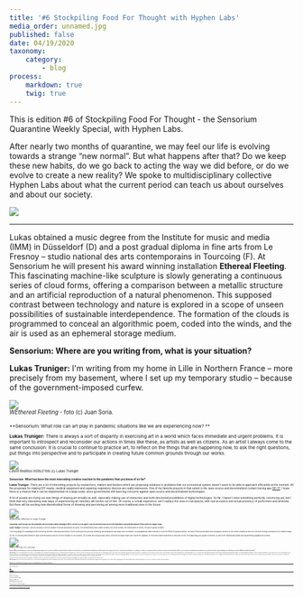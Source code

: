 ```yaml
---
title: '#6 Stockpiling Food For Thought with Hyphen Labs'
media_order: unnamed.jpg
published: false
date: 04/19/2020
taxonomy:
    category:
        - blog
process:
    markdown: true
    twig: true
---
```


This is edition #6 of Stockpiling Food For Thought - the Sensorium Quarantine Weekly Special, with Hyphen Labs.         


After nearly two months of quarantine, we may feel our life is evolving towards a strange “new normal”. But what happens after that? Do we keep these new habits, do we go back to acting the way we did before, or do we evolve to create a new reality? We spoke to multidisciplinary collective Hyphen Labs about what the current period can teach us about ourselves and about our society.







![](unnamed.jpg)

***




Lukas obtained a music degree from the Institute for music and media (IMM) in Düsseldorf (D) and a post gradual diploma in fine arts from Le Fresnoy – studio national des arts contemporains in Tourcoing (F). At Sensorium he will present his award winning installation **Ethereal Fleeting**. This fascinating machine-like sculpture is slowly generating a continuous series of cloud forms, offering a comparison between a metallic structure and an artificial reproduction of a natural phenomenon. This supposed contrast between technology and nature is explored in a scope of unseen possibilities of sustainable interdependence. The formation of the clouds is programmed to conceal an algorithmic poem, coded into the winds, and the air is used as an ephemeral storage medium.


    
    
    
**Sensorium: Where are you writing from, what is your situation?**
    
    
**Lukas Truniger:** I'm writing from my home in Lille in Northern France – more precisely from my basement, where I set up my temporary studio – because of the government-imposed curfew.



    

![](unnamed%281%29.jpg)
<br/><small><small>_WEthereal Fleeting_ - foto (c) Juan Soria.<small><small>
    
    
**Sensorium: What role can art play in pandemic situations like we are experiencing now? **
    
    
**Lukas Truniger:** There is always a sort of disparity in exercising art in a world which faces immediate and urgent problems. It is important to introspect and reconsider our actions in times like these, as artists as well as citizens.
As an artist I always come to the same conclusion: It is crucial to continue to practice art, to reflect on the things that are happening now, to ask the right questions, put things into perspective and to participate in creating future common grounds through our works.


    

![](unnamed.png)
<br/><small><small>_Latent Realities InSitu3_ foto (c) Lukas Truniger.<small><small>  
    
    
**Sensorium: What has been the most interesting creative reaction to the pandemic that you know of so far?**


**Lukas Truniger:** There are a lot of interesting projects by researchers, makers and hackers which are proposing solutions to problems that our economical system doesn't seem to be able to approach efficiently at the moment. All the proposals for making DIY masks, medical equipment and repairing respiratory devices are really impressive. One of my favorite projects in that extent is the open source and decentralized contact tracing app [DP-3T](https://github.com/DP-3T/). I hope there is a chance that it can be implemented on a large scale, since governments still have big concerns against open source and decentralized technologies.

A lot of people are trying out new things of sharing art virtually as well, especially making use of interactive and multi directional possibilities of digital technologies. So far, I haven't seen something perfectly convincing yet, but I think that very interesting new ways of experiencing art remotely will evolve out of this.
Of course, a virtual experience can't replace the ones in real spaces, with real acoustics and actual presence of performers and artworks. But there will be exciting new disembodied forms of showing and perceiving art among more traditional ones in the future.



    
![](unnamed%281%29.png)
<br/><small><small>_dejaEntendu_ inSitu foto (c) Lukas Truniger<small><small>   
    

**Sensorium: Some people say this pandemic will accelerate a wider paradigm shift in society. Do you agree? Can you describe how you see the importance and potential impact of this event on a larger scale?**


**Lukas Truniger:** Personally, I am still shocked to see the situation in Europe and around the globe. The overwhelmed public health systems, the closed borders, the enforcement of control, the lack of global solidarity.
    
    
I see a big danger for a paradigm shift in the wrong direction: national protectionism, forced social (and not physical) distancing, authoritarianism and large scale surveillance, all propagated as viable methods to solve the effects of global problems. We have to find real innovative and courageous solutions to our current situation as well as to the ever looming consequences of climate change.
    
    
For me, it is an important moment to take concrete political stances: for true solidarity in our societies, for a united and strong Europe (with a universal European health care system for example), for more and smart investments in the public sector, for establishing post growth economies, as well as for redistributing wealth and implementing equitable tax systems.

 


    
![](unnamed%282%29.png)
<br/><small><small>_Membranes_ - Mex Festival - foto (c) Lukas Truniger<small><small>
    
  
    
**Sensorium: When we look at biomimetics, where natural design elements and processes are used as a model for new materials, devices and tools it is clear that tech is very closely bound to natural phenomena. 
Some people see the emergence of new tech - such as the internet of things as a second nature, or rather not as a separate actor but as an inherent consequence of natural evolution. There is a very particular connection between tech and nature in your work. To me it shows us how technology was actually always part of nature. What do you think about this idea?**


**Lukas Truniger:** This is something that drives me a lot in my work. Biologists are continually discovering that our once considered unique human skills like the use of tools, architecture, farming or medicine (and thus the use of technology), but also other aspects of our culture like communication, grief, intoxication or sexual pleasure aren't exclusive to humans at all. It is truly amazing to see that evolution indeed seems to drive living beings in a sort of "cultural" and "technological" development. The boundaries delimiting the living and the inorganic, the cultural being and the wilderness are becoming more fluid thanks to these advancements in our understanding of nature.
    
    
On the other hand, it is also interesting to notice that we discover all of this with the help of advanced tools like machine learning and data science. We may have not been able to grasp the inherent character of technology within nature without the help of sophisticated technology. Maybe it was necessary that science had to change our point of view from a very anthropocentric one to something a bit broader. Technologies always impose an alteration of perception and change of perspective. There is a big potential of cultural introspection in these tools. Since we are trying to mimic some of our essential competences like the creation of art, innovation and design with computers by the means of artificial intelligence, we are reflecting our own abilities back through these digital entities. Maybe this helps to establish a more inclusive and interconnected concept of ourselves within nature.



**Sensorium: In your work you examine the emergence of all kinds of systems - be it natural or societal. Do you see some interesting unusual patterns emerging now as a direct or indirect consequence of the current crisis? **
 
    
    
**Lukas Truniger:** Since a lot of the systemic effects of our society have been brought down a notch by the pandemic, other aspects can manifest themselves. I think the lack of urban noise and pollution has a big impact of sharpening our senses. Personally, I'm getting much more aware of all the plants and animals living with us in our cities, now that we can hear and see them better.


    
_    
**Thank you very much Lukas for sharing your experience and taking the time to answer our questions.**_
    
    
    
***

Lukas Truniger online:
    
    
[Web](https://lukastruniger.net/)
    
    


[Instagram ](https://www.instagram.com/lukas.truniger/)
    

***

Credits:


Writing: Juraj Hoppan
    
Interviewee: Lukas Truniger
    
Editing: Saša Buricová
    
Publishing: Sensorium Festival
    
Pictures: Courtesy of Lukas Truniger 
    
***
    
[Previous editions - Stockpiling Food For Thought](https://sensorium.is/#food_for_thought)
